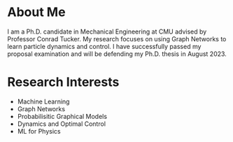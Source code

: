 About Me
======
I am a Ph.D. candidate in Mechanical Engineering at CMU advised by Professor Conrad Tucker. My research focuses on using Graph Networks to learn particle dynamics and control. I have successfully passed my proposal examination and will be defending my Ph.D. thesis in August 2023. 

Research Interests
=======
* Machine Learning
* Graph Networks
* Probabilisitic Graphical Models
* Dynamics and Optimal Control
* ML for Physics

